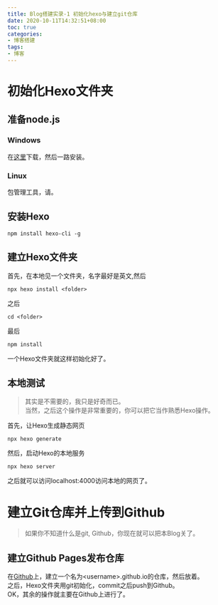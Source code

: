 ```yaml
---
title: Blog搭建实录-1 初始化hexo与建立git仓库
date: 2020-10-11T14:32:51+08:00
toc: true
categories:
- 博客搭建
tags:
- 博客
---
```

# 初始化Hexo文件夹
## 准备node.js
### Windows
在[这里](https://nodejs.org/en/)下载，然后一路安装。
### Linux
包管理工具，请。
## 安装Hexo
    npm install hexo-cli -g
## 建立Hexo文件夹
首先，在本地见一个文件夹，名字最好是英文,然后    

    npx hexo install <folder>
之后    

    cd <folder>
最后   

    npm install
一个Hexo文件夹就这样初始化好了。    
## 本地测试
> 其实是不需要的，我只是好奇而已。    
当然，之后这个操作是非常重要的，你可以把它当作熟悉Hexo操作。

首先，让Hexo生成静态网页

    npx hexo generate
然后，启动Hexo的本地服务

    npx hexo server
之后就可以访问localhost:4000访问本地的网页了。

# 建立Git仓库并上传到Github
> 如果你不知道什么是git, Github，你现在就可以把本Blog关了。
## 建立Github Pages发布仓库
在[Github](https://github.com)上，建立一个名为\<username>.github.io的仓库，然后放着。    
之后，Hexo文件夹用git初始化，commit之后push到Github。    
OK，其余的操作就主要在Github上进行了。